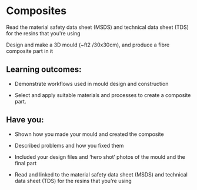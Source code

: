 # Composites
Read the material safety data sheet (MSDS) and technical data sheet (TDS) for the resins that you're using
      
Design and make a 3D mould (~ft2 /30x30cm), and produce a fibre composite part in it

## Learning outcomes:
* Demonstrate workflows used in mould design and construction

* Select and apply suitable materials and processes to create a composite part.

## Have you:
* Shown how you made your mould and created the composite

* Described problems and how you fixed them

* Included your design files and ‘hero shot’ photos of the mould and the final part

* Read and linked to the material safety data sheet (MSDS) and technical data sheet (TDS) for the resins that you're using
